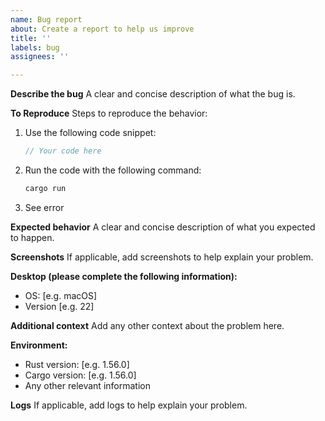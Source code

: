 ```yaml
---
name: Bug report
about: Create a report to help us improve
title: ''
labels: bug
assignees: ''

---
```


**Describe the bug**
A clear and concise description of what the bug is.

**To Reproduce**
Steps to reproduce the behavior:

1. Use the following code snippet:
    ```rust
    // Your code here
    ```
2. Run the code with the following command:
    ```sh
    cargo run
    ```
3. See error

**Expected behavior**
A clear and concise description of what you expected to happen.

**Screenshots**
If applicable, add screenshots to help explain your problem.

**Desktop (please complete the following information):**

- OS: \[e.g. macOS\]
- Version \[e.g. 22\]

**Additional context**
Add any other context about the problem here.

**Environment:**

- Rust version: \[e.g. 1.56.0\]
- Cargo version: \[e.g. 1.56.0\]
- Any other relevant information

**Logs**
If applicable, add logs to help explain your problem.